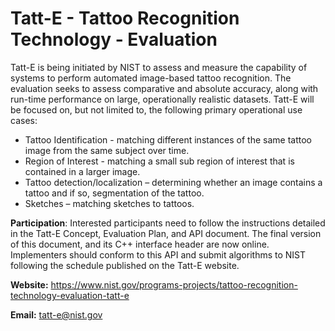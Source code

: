 # Tatt-E - Tattoo Recognition Technology - Evaluation

Tatt-E is being initiated by NIST to assess and measure the capability of systems to perform automated image-based tattoo recognition.  The evaluation seeks to assess comparative and absolute accuracy, along with run-time performance on large, operationally realistic datasets. Tatt-E will be focused on, but not limited to, the following primary operational use cases:
- Tattoo Identification - matching different instances of the same tattoo image from the same subject over time.
- Region of Interest - matching a small sub region of interest that is contained in a larger image.
- Tattoo detection/localization – determining whether an image contains a tattoo and if so, segmentation of the tattoo.
- Sketches – matching sketches to tattoos.

**Participation**:  Interested participants need to follow the instructions detailed in the Tatt-E Concept, Evaluation Plan, and API document.  The final version of this document, and its C++ interface header are now online. Implementers should conform to this API and submit algorithms to NIST following the schedule published on the Tatt-E website.  

**Website:** https://www.nist.gov/programs-projects/tattoo-recognition-technology-evaluation-tatt-e

**Email:** tatt-e@nist.gov



